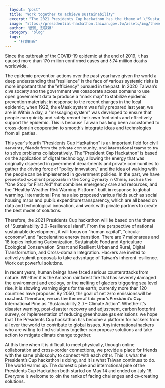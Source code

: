 ```yaml
---
  layout: "post"
  title: "Work together to achieve sustainability"
  excerpt: "The 2021 Presidents Cup hackathon has the theme of \"Sustainability 2.0･Island of Resilience\" and invites hackers to actively submit proposals to participate in the hackathon, which will exercise Taiwan's inherent resilience and develop powerful solutions."
  image: "https://presidential-hackathon.taiwan.gov.tw/assets/img/theme/main.jpg\""
  author: "唐鳳、彭筱婷"
  category: "blog"
  tags: 
    - "社會創新"
---
```



Since the outbreak of the COVID-19 epidemic at the end of 2019, it has caused more than 170 million confirmed cases and 3.74 million deaths worldwide. 

The epidemic prevention actions over the past year have given the world a deep understanding that "resilience" in the face of various systemic risks is more important than the "efficiency" pursued in the past. In 2020, Taiwan’s civil society and the government will collaborate across domains to use open government data to produce a “mask map” to stabilize epidemic prevention materials; in response to the recent changes in the local epidemic, when 1922, the eMask system was fully prepared last year, we are in Within a day, a "messaging system" was developed to ensure that people can quickly and safely record their own footprints and effectively support the epidemic. This is because Taiwan has long been accustomed to cross-domain cooperation to smoothly integrate ideas and technologies from all parties. 

This year's fourth "Presidents Cup Hackathon" is an important field for civil servants, friends from the private community, and international teams to try to solve problems collaboratively. The "President Cup Hackathon" is based on the application of digital technology, allowing the energy that was originally dispersed in government departments and private communities to gather the driving force of "policy innovation," and the idea of walking with the people can be implemented in government policies. In the past, we have presented excellent proposals in the Song Dynasty in China, such as the "One Stop for First Aid" that combines emergency care and resources, and the "Healthy Weather Risk Warning Platform" built in response to global warming. International Pine has also proposed various fields such as social housing maps and public expenditure transparency, which are all based on data and technological innovation, and work with private partners to create the best model of solutions. 

Therefore, the 2021 Presidents Cup hackathon will be based on the theme of "Sustainability 2.0･Resilience Island". From the perspective of national sustainable development, it will focus on "human capital", "circular economy", and "accelerating energy transition. There are 7 major areas and 18 topics including Carbonization, Sustainable Food and Agriculture Ecological Conservation, Smart and Resilient Urban and Rural, Digital Transformation, and Cross-domain Integration. Hackers are invited to actively submit proposals to take advantage of Taiwan’s inherent resilience. Work out powerful solutions. 

In recent years, human beings have faced serious counterattacks from nature. Whether it is the Amazon rainforest fire that has severely damaged the environment and ecology, or the melting of glaciers triggering sea level rise, it is showing warning signs for the earth; currently more than 120 countries have proposed By 2050, the goal of net zero emissions will be reached. Therefore, we set the theme of this year’s President’s Cup International Pine as “Sustainability 2.0 – Climate Action”. Whether it’s disaster warning, post-disaster recovery and adjustment, carbon footprint survey, or implementation of reducing greenhouse gas emissions, we hope that The Presidents Cup hackathon has become a platform for hackers from all over the world to contribute to global issues. Any international hackers who are willing to find solutions together can propose solutions and take action to mitigate climate change together. 

At this time when it is difficult to meet physically, through online collaboration and cross-border connections, we provide a place for friends with the same philosophy to connect with each other. This is what the President’s Cup hackathon is doing, and it is what Taiwan continues to do. The world warms up. The domestic pine and international pine of the Presidents Cup Hackathon both started on May 14 and ended on July 16. Everyone is welcome to join the ranks of facing challenges and co-creating solutions. 

